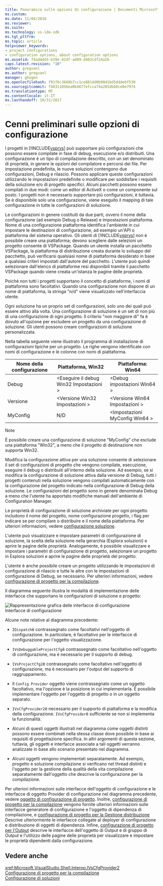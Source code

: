 ```yaml
---
title: Panoramica sulle opzioni di configurazione | Documenti Microsoft
ms.custom: 
ms.date: 11/04/2016
ms.reviewer: 
ms.suite: 
ms.technology: vs-ide-sdk
ms.tgt_pltfrm: 
ms.topic: article
helpviewer_keywords:
- project configurations
- configuration options, about configuration options
ms.assetid: f4ad4dd3-b39e-42df-ad89-d403cdf24a2b
caps.latest.revision: "10"
author: gregvanl
ms.author: gregvanl
manager: ghogen
ms.openlocfilehash: f91f6c3668b7cc1ce881dd0b98d1bd5dddebf530
ms.sourcegitcommit: f40311056ea0b4677efcca74a285dbb0ce0e7974
ms.translationtype: MT
ms.contentlocale: it-IT
ms.lasthandoff: 10/31/2017
---
```

# <a name="configuration-options-overview"></a>Cenni preliminari sulle opzioni di configurazione
I progetti in [!INCLUDE[vsprvs](../../code-quality/includes/vsprvs_md.md)] può supportare più configurazioni che possono essere compilate in fase di debug, esecuzione e/o distribuiti. Una configurazione è un tipo di compilazione descritto, con un set denominato di proprietà, in genere le opzioni del compilatore e percorsi dei file. Per impostazione predefinita, le nuove soluzioni contengono due configurazioni, Debug e rilascio. Possono applicare queste configurazioni utilizzando le impostazioni predefinite o modificare per soddisfare i requisiti della soluzione e/o di progetto specifici. Alcuni pacchetti possono essere compilati in due modi: come un editor di ActiveX o come un componente sul posto. I progetti non è necessario supportare più configurazioni, è tuttavia. Se è disponibile solo una configurazione, viene eseguito il mapping di tale configurazione in tutte le configurazioni di soluzione.  
  
 Le configurazioni in genere costituiti da due parti, ovvero il nome della configurazione (ad esempio Debug o Release) e impostazioni piattaforma. Nome di una configurazione piattaforma identifica l'ambiente in cui impostare le destinazioni di configurazione, ad esempio un'API o piattaforma del sistema operativo. Gli utenti di [!INCLUDE[vsprvs](../../code-quality/includes/vsprvs_md.md)] non è possibile creare una piattaforma; devono scegliere dalle selezioni un progetto consente di VSPackage. Quando un utente installa un pacchetto VSPackage, la piattaforma di distribuzione creata durante lo sviluppo del pacchetto, può verificarsi qualsiasi nome di piattaforma desiderato in base a qualsiasi criteri impostati dall'autore del pacchetto. L'utente può quindi selezionare dall'elenco di piattaforme resi disponibili tramite il pacchetto VSPackage quando viene creata un'istanza le pagine delle proprietà.  
  
 Poiché non tutti i progetti supportano il concetto di piattaforme, i nomi di piattaforma sono facoltativi. Quando una configurazione non dispone di un nome di piattaforma, la stringa "n/d" viene visualizzato nell'interfaccia utente.  
  
 Ogni soluzione ha un proprio set di configurazioni, solo uno dei quali può essere attivo alla volta. Una configurazione di soluzione è un set di non più di una configurazione di ogni progetto. Il criterio "non maggiore di" fa è dovuto all'opzione per escludere un progetto da una configurazione di soluzione. Gli utenti possono creare configurazioni di soluzione personalizzata.  
  
 Nella tabella seguente viene illustrato il programma di installazione di configurazioni tipiche per un progetto. Le righe vengono identificate con nomi di configurazione e le colonne con nomi di piattaforma.  
  
|Nome della configurazione|Piattaforma, Win32|Piattaforma: Win64|  
|------------------------|----------------------|----------------------|  
|Debug|\<Eseguire il debug Win32 Impostazioni >|\<Debug impostazioni Win64 >|  
|Versione|\<Versione Win32 Impostazioni >|\<Versione Win64 Impostazioni >|  
|MyConfig|N/D|\<Impostazioni MyConfig Win64 >|  
  
> [!NOTE]
>  È possibile creare una configurazione di soluzione "MyConfig" che esclude una piattaforma "Win32", a meno che il progetto di destinazione non supporta Win32.  
  
 Modifica la configurazione attiva per una soluzione consente di selezionare il set di configurazioni di progetto che vengono compilate, esecuzione, eseguire il debug o distribuiti all'interno della soluzione. Ad esempio, se si modifica la configurazione di soluzione attiva dalla versione di Debug, tutti i progetti contenuti nella soluzione vengono compilati automaticamente con la configurazione del progetto indicato nella configurazione di Debug della soluzione. Le configurazioni del progetto sono in genere denominata Debug a meno che l'utente ha apportato modifiche manuali dell'ambiente di Configuration Manager.  
  
 Le proprietà di configurazione di soluzione archiviate per ogni progetto includono il nome del progetto, nome configurazione progetto, i flag per indicare se per compilare o distribuire e il nome della piattaforma. Per ulteriori informazioni, vedere [configurazione soluzione](../../extensibility/internals/solution-configuration.md).  
  
 L'utente può visualizzare e impostare parametri di configurazione di soluzione, la scelta della soluzione nella gerarchia (Esplora soluzioni) e aprire le pagine delle proprietà. Analogamente, è possibile visualizzare e impostare i parametri di configurazione di progetto, selezionare un progetto in Esplora soluzioni e aprire le pagine delle proprietà del progetto.  
  
 L'utente è anche possibile creare un progetto utilizzando le impostazioni di configurazione di rilascio e tutte le altre con le impostazioni di configurazione di Debug, se necessario. Per ulteriori informazioni, vedere [configurazione di progetto per la compilazione](../../extensibility/internals/project-configuration-for-building.md).  
  
 Il diagramma seguente illustra le modalità di implementazione delle interfacce che supportano le configurazioni di soluzione e progetto:  
  
 ![Rappresentazione grafica delle interfacce di configurazione](../../extensibility/internals/media/vsconfiginterfaces.gif "vsConfigInterfaces")  
Interfacce di configurazione  
  
 Alcune note relative al diagramma precedente:  
  
-   `IDispatch`è contrassegnato come facoltativi nell'oggetto di configurazione. In particolare, è facoltativo per le interfacce di configurazione per l'oggetto visualizzazione.  
  
-   `IVsDebuggableProjectCfg`è contrassegnato come facoltativo nell'oggetto di configurazione, ma è necessario per il supporto di debug.  
  
-   `IVsProjectCfg2`è contrassegnato come facoltativo nell'oggetto di configurazione, ma è necessario per l'output del supporto di raggruppamento.  
  
-   Il `Config Provider` oggetto viene contrassegnato come un oggetto facoltativo, ma l'opzione è la posizione in cui implementarla. È possibile implementare l'oggetto per l'oggetto di progetto o in un oggetto separato.  
  
-   `IVsCfgProvider2`è necessario per il supporto di piattaforma e la modifica della configurazione. `IVsCfgProvider`è sufficiente se non si implementa la funzionalità.  
  
-   Alcuni di questi oggetti illustrati nel diagramma come oggetti distinti possono essere combinati nella stessa classe dove possibile in base ai requisiti di progettazione specifica. In altri argomenti di questa sezione, tuttavia, gli oggetti e interfacce associate a tali oggetti verranno analizzate in base allo scenario presentato nel diagramma.  
  
-   Alcuni oggetti vengono implementati separatamente. Ad esempio, progetto e soluzione compilazione si verificano nel thread distinti e l'oggetto per la gestione della qualità della vita compilazione separatamente dall'oggetto che descrive la configurazione per la compilazione.  
  
 Per ulteriori informazioni sulle interfacce dell'oggetto di configurazione e le interfacce di oggetto Provider di configurazione nel diagramma precedente, vedere [oggetto di configurazione di progetto](../../extensibility/internals/project-configuration-object.md). Inoltre, [configurazione di progetto per la compilazione](../../extensibility/internals/project-configuration-for-building.md) vengono fornite ulteriori informazioni sulle interfacce generatore di configurazione e l'oggetto di dipendenza di compilazione, e [configurazione di progetto per la Gestione distribuzione](../../extensibility/internals/project-configuration-for-managing-deployment.md) Descrive ulteriormente le interfacce collegate al deployer di configurazione e distribuzione di oggetti di dipendenza. Infine, [configurazione di progetto per l'Output](../../extensibility/internals/project-configuration-for-output.md) descrive le interfacce dell'oggetto di Output e di gruppo di Output e l'utilizzo delle pagine delle proprietà per visualizzare e impostare le proprietà dipendenti dalla configurazione.  
  
## <a name="see-also"></a>Vedere anche  
 <xref:Microsoft.VisualStudio.Shell.Interop.IVsCfgProvider2>   
 [Configurazione di progetto per la compilazione](../../extensibility/internals/project-configuration-for-building.md)   
 [Configurazione di soluzioni](../../extensibility/internals/solution-configuration.md)
